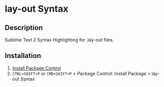 # lay-out Syntax

## Description
Sublime Text 2 Syntax Highlighting for .lay-out files.

## Installation
1. [Install Package Control](https://packagecontrol.io/)
2. `CTRL+SHIFT+P` or `CMD+SHIFT+P` > Package Control: Install Package > lay-out Syntax
